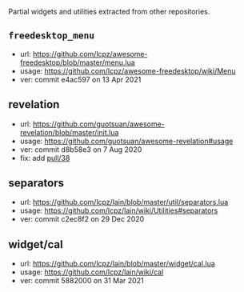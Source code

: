 Partial widgets and utilities extracted from other repositories.

`freedesktop_menu`
------------------

* url: https://github.com/lcpz/awesome-freedesktop/blob/master/menu.lua
* usage: https://github.com/lcpz/awesome-freedesktop/wiki/Menu
* ver: commit e4ac597 on 13 Apr 2021

revelation
----------

* url: https://github.com/guotsuan/awesome-revelation/blob/master/init.lua
* usage: https://github.com/guotsuan/awesome-revelation#usage
* ver: commit d8b58e3 on 7 Aug 2020
* fix: add [pull/38](https://github.com/guotsuan/awesome-revelation/pull/38)

separators
----------

* url: https://github.com/lcpz/lain/blob/master/util/separators.lua
* usage: https://github.com/lcpz/lain/wiki/Utilities#separators
* ver: commit c2ec8f2 on 29 Dec 2020

widget/cal
----------

* url: https://github.com/lcpz/lain/blob/master/widget/cal.lua
* usage: https://github.com/lcpz/lain/wiki/cal
* ver: commit 5882000 on 31 Mar 2021


